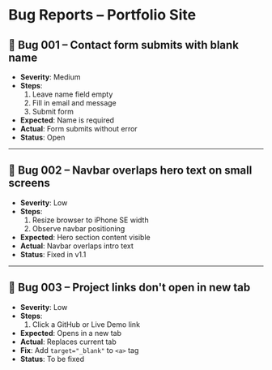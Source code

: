 # Bug Reports – Portfolio Site

## 🐞 Bug 001 – Contact form submits with blank name
- **Severity**: Medium
- **Steps**:
  1. Leave name field empty
  2. Fill in email and message
  3. Submit form
- **Expected**: Name is required
- **Actual**: Form submits without error
- **Status**: Open

---

## 🐞 Bug 002 – Navbar overlaps hero text on small screens
- **Severity**: Low
- **Steps**:
  1. Resize browser to iPhone SE width
  2. Observe navbar positioning
- **Expected**: Hero section content visible
- **Actual**: Navbar overlaps intro text
- **Status**: Fixed in v1.1

---

## 🐞 Bug 003 – Project links don't open in new tab
- **Severity**: Low
- **Steps**:
  1. Click a GitHub or Live Demo link
- **Expected**: Opens in a new tab
- **Actual**: Replaces current tab
- **Fix**: Add `target="_blank"` to `<a>` tag
- **Status**: To be fixed
